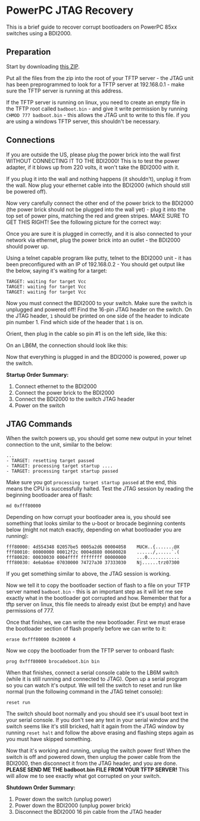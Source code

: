 # PowerPC JTAG Recovery
This is a brief guide to recover corrupt bootloaders on PowerPC 85xx switches using a BDI2000. 

## Preparation
Start by downloading [this ZIP](http://fohdeesha.com/data/other/jtag-recovery.zip).

Put all the files from the zip into the root of your TFTP server - the JTAG unit has been preprogrammed to look for a TFTP server at 192.168.0.1  - make sure the TFTP server is running at this address.

If the TFTP server is running on linux, you need to create an empty file in the TFTP root called `badboot.bin` - and give it write permission by running `CHMOD 777 badboot.bin` - this allows the JTAG unit to write to this file. if you are using a windows TFTP server, this shouldn't be necessary.

## Connections
If you are outside the US, please plug the power brick into the wall first WITHOUT CONNECTING IT TO THE BDI2000! This is to test the power adapter, if it blows up from 220 volts, it won't take the BDI2000 with it.  

If you plug it into the wall and nothing happens (it shouldn't), unplug it from the wall. Now plug your ethernet cable into the BDI2000 (which should still be powered off).  

Now very carefully connect the other end of the power brick to the BDI2000 (the power brick should not be plugged into the wall yet) - plug it into the top set of power pins, matching the red and green stripes. MAKE SURE TO GET THIS RIGHT! See the following picture for the correct way:  

Once you are sure it is plugged in correctly, and it is also connected to your network via ethernet, plug the power brick into an outlet - the BDI2000 should power up.  

Using a telnet capable program like putty, telnet to the BDI2000 unit - it has been preconfigured with an IP of 192.168.0.2 - You should get output like the below, saying it's waiting for a target:

```
TARGET: waiting for target Vcc
TARGET: waiting for target Vcc
TARGET: waiting for target Vcc
```

Now you must connect the BDI2000 to your switch. Make sure the switch is unplugged and powered off! Find the 16-pin JTAG header on the switch. On the JTAG header, `1` should be printed on one side of the header to indicate pin number 1. Find which side of the header that `1` is on.  

Orient, then plug in the cable so pin #1 is on the left side, like this:


On an LB6M, the connection should look like this:

Now that everything is plugged in and the BDI2000 is powered, power up the switch.  

**Startup Order Summary:**  
1. Connect ethernet to the BDI2000  
2. Connect the power brick to the BDI2000  
3. Connect the BDI2000 to the switch JTAG header  
4. Power on the switch  

## JTAG Commands

When the switch powers up, you should get some new output in your telnet connection to the unit, similar to the below:

```
...
- TARGET: resetting target passed  
- TARGET: processing target startup ....  
- TARGET: processing target startup passed
```
Make sure you got `processing target startup passed` at the end, this means the CPU is successfully halted. Test the JTAG session by reading the beginning bootloader area of flash:

```
md 0xfff80000
```
Depending on how corrupt your bootloader area is, you should see something that looks similar to the u-boot or brocade beginning contents below (might not match exactly, depending on what bootloader you are running):
```
fff80000: 4d554348 02057be5 0005a2d6 00004058    MUCH..{.......@X
fff80010: 00000000 00012f2c 0004d880 00600028    ....../,.....`.(
fff80020: 00030030 0004ffff ffffffff 00000000    ...0............
fff80030: 4e6ab6ae 07030000 74727a30 37333030    Nj......trz07300
```

If you get something similar to above, the JTAG session is working.  

Now we tell it to copy the bootloader section of flash to a file on your TFTP server named `badboot.bin` - this is an important step as it will let me see exactly what in the bootloader got corrupted and how. Remember that for a tftp server on linux, this file needs to already exist (but be empty) and have permissions of 777.  

Once that finishes, we can write the new bootloader. First we must erase the bootloader section of flash properly before we can write to it:
```
erase 0xfff80000 0x20000 4
```
Now we copy the bootloader from the TFTP server to onboard flash:
```
prog 0xfff80000 brocadeboot.bin bin
```
When that finishes, connect a serial console cable to the LB6M switch (while it is still running and connected to JTAG). Open up a serial program so you can watch it's output. We will tell the switch to reset and run like normal (run the following command in the JTAG telnet console):
```
reset run
```
The switch should boot normally and you should see it's usual boot text in your serial console. If you don't see any text in your serial window and the switch seems like it's still bricked, halt it again from the JTAG window by running `reset halt` and follow the above erasing and flashing steps again as you must have skipped something.  

Now that it's working and running, unplug the switch power first! When the switch is off and powered down, then unplug the power cable from the BDI2000, then disconnect it from the JTAG header, and you are done. **PLEASE SEND ME THE badboot.bin FILE FROM YOUR TFTP SERVER!** This will allow me to see exactly what got corrupted on your switch.

**Shutdown Order Summary:**  
1. Power down the switch (unplug power)  
2. Power down the BDI2000 (unplug power brick)  
3. Disconnect the BDI2000 16 pin cable from the JTAG header   
